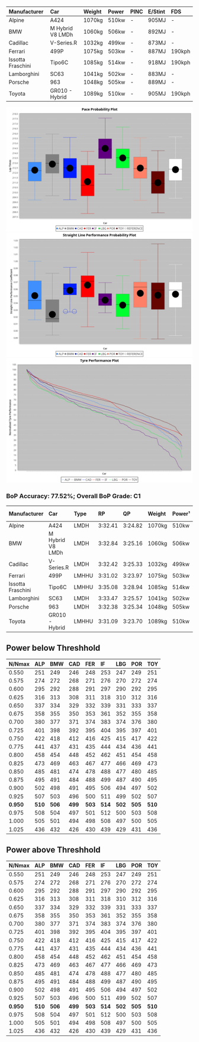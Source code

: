 |Manufacturer|Car|Weight|Power|PINC|E/Stint|FDS|
|:-|:-|:-|:-|:-|:-|:-|
|Alpine|A424|1070kg|510kw|-|905MJ|-|
|BMW|M Hybrid V8 LMDh|1060kg|506kw|-|892MJ|-|
|Cadillac|V-Series.R|1032kg|499kw|-|873MJ|-|
|Ferrari|499P|1075kg|503kw|-|887MJ|190kph|
|Issotta Fraschini|Tipo6C|1085kg|514kw|-|918MJ|190kph|
|Lamborghini|SC63|1041kg|502kw|-|883MJ|-|
|Porsche|963|1048kg|505kw|-|889MJ|-|
|Toyota|GR010 - Hybrid|1089kg|510kw|-|905MJ|190kph|

![PACECHART](./IMG/CUSTOM.png)
![STRAIGHTLINEPERFORMANCECHART](./IMG/CUSTOM_sp.png)
![TYREPERFORMANCECHART](./IMG/CUSTOM_tw.png)

### BoP Accuracy: 77.52%; Overall BoP Grade: C1
|Manufacturer|Car|Type|RP|QP|Weight|Power¹|Threshhold|PINC|Power²|E/Stint|AVG Vmax|FDS|RDLC|L/Stint|BOP-Grade|ModelAccuracy|ModelPoints|Match%|
|:-|:-|:-|:-|:-|:-|:-|:-|:-|:-|:-|:-|:-|:-|:-|:-|:-|:-|:-|
|Alpine|A424|LMDH|3:32.41|3:24.82|1070kg|510kw|210.0kph|-|510kw|905MJ|328.00kph|-|0.99|12|~A1|81.46%|523|100.00%|
|BMW|M Hybrid V8 LMDh|LMDH|3:32.84|3:25.16|1060kg|506kw|210.0kph|-|506kw|892MJ|323.37kph|-|1.01|12|~A1|98.60%|1690|98.80%|
|Cadillac|V-Series.R|LMDH|3:32.42|3:25.33|1032kg|499kw|210.0kph|-|499kw|873MJ|329.01kph|-|1.03|12|~A1|98.38%|1765|97.66%|
|Ferrari|499P|LMHHU|3:31.02|3:23.97|1075kg|503kw|210.0kph|-|503kw|887MJ|329.84kph|190kph|1.02|12|-D2|92.24%|2247|62.84%|
|Issotta Fraschini|Tipo6C|LMHHU|3:35.08|3:28.94|1085kg|514kw|210.0kph|-|514kw|918MJ|326.64kph|190kph|1.02|12|+Ω1|66.67%|96|23.75%|
|Lamborghini|SC63|LMDH|3:33.47|3:25.57|1041kg|502kw|210.0kph|-|502kw|883MJ|326.12kph|-|1.05|12|+C2|96.77%|419|72.55%|
|Porsche|963|LMDH|3:32.38|3:25.34|1048kg|505kw|210.0kph|-|505kw|889MJ|329.03kph|-|1.01|12|~A1|96.81%|5438|97.36%|
|Toyota|GR010 - Hybrid|LMHHU|3:31.09|3:23.70|1089kg|510kw|210.0kph|-|510kw|905MJ|327.38kph|190kph|1.00|12|-D1|86.04%|1751|67.19%|

## Power below Threshhold
|N/Nmax|ALP|BMW|CAD|FER|IF|LBG|POR|TOY|
|:-|:-|:-|:-|:-|:-|:-|:-|:-|
|0.550|251|249|246|248|253|247|249|251|
|0.575|274|272|268|271|276|270|272|274|
|0.600|295|292|288|291|297|290|292|295|
|0.625|316|313|308|311|318|310|312|316|
|0.650|337|334|329|332|339|331|333|337|
|0.675|358|355|350|353|361|352|355|358|
|0.700|380|377|371|374|383|374|376|380|
|0.725|401|398|392|395|404|395|397|401|
|0.750|422|418|412|416|425|415|417|422|
|0.775|441|437|431|435|444|434|436|441|
|0.800|458|454|448|452|462|451|454|458|
|0.825|473|469|463|467|477|466|469|473|
|0.850|485|481|474|478|488|477|480|485|
|0.875|495|491|484|488|499|487|490|495|
|0.900|502|498|491|495|506|494|497|502|
|0.925|507|503|496|500|511|499|502|507|
|**0.950**|**510**|**506**|**499**|**503**|**514**|**502**|**505**|**510**|
|0.975|508|504|497|501|512|500|503|508|
|1.000|505|501|494|498|508|497|500|505|
|1.025|436|432|426|430|439|429|431|436|

## Power above Threshhold
|N/Nmax|ALP|BMW|CAD|FER|IF|LBG|POR|TOY|
|:-|:-|:-|:-|:-|:-|:-|:-|:-|
|0.550|251|249|246|248|253|247|249|251|
|0.575|274|272|268|271|276|270|272|274|
|0.600|295|292|288|291|297|290|292|295|
|0.625|316|313|308|311|318|310|312|316|
|0.650|337|334|329|332|339|331|333|337|
|0.675|358|355|350|353|361|352|355|358|
|0.700|380|377|371|374|383|374|376|380|
|0.725|401|398|392|395|404|395|397|401|
|0.750|422|418|412|416|425|415|417|422|
|0.775|441|437|431|435|444|434|436|441|
|0.800|458|454|448|452|462|451|454|458|
|0.825|473|469|463|467|477|466|469|473|
|0.850|485|481|474|478|488|477|480|485|
|0.875|495|491|484|488|499|487|490|495|
|0.900|502|498|491|495|506|494|497|502|
|0.925|507|503|496|500|511|499|502|507|
|**0.950**|**510**|**506**|**499**|**503**|**514**|**502**|**505**|**510**|
|0.975|508|504|497|501|512|500|503|508|
|1.000|505|501|494|498|508|497|500|505|
|1.025|436|432|426|430|439|429|431|436|

